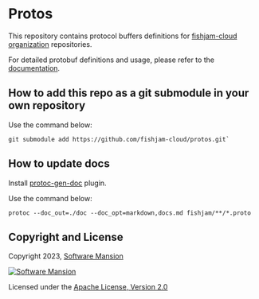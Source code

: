 # Protos

This repository contains protocol buffers definitions for [fishjam-cloud organization](https://github.com/fishjam-cloud) repositories.

For detailed protobuf definitions and usage, please refer to the [documentation](./doc/docs.md).

## How to add this repo as a git submodule in your own repository

Use the command below:
```command
git submodule add https://github.com/fishjam-cloud/protos.git`
```

## How to update docs

Install [protoc-gen-doc](https://github.com/pseudomuto/protoc-gen-doc) plugin.

Use the command below:
```command
protoc --doc_out=./doc --doc_opt=markdown,docs.md fishjam/**/*.proto
```

## Copyright and License

Copyright 2023, [Software Mansion](https://swmansion.com/?utm_source=git&utm_medium=readme&utm_campaign=fishjam-protos)

[![Software Mansion](https://logo.swmansion.com/logo?color=white&variant=desktop&width=200&tag=membrane-github)](https://swmansion.com/?utm_source=git&utm_medium=readme&utm_campaign=membrane_rtc_engine)

Licensed under the [Apache License, Version 2.0](LICENSE)
